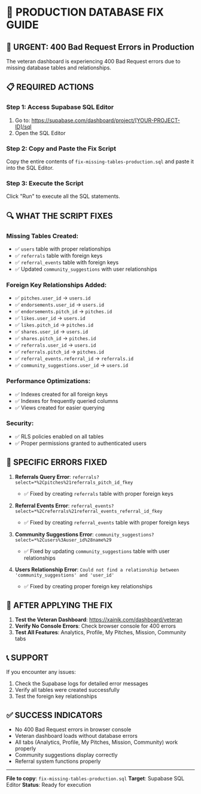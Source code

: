 # 🔧 PRODUCTION DATABASE FIX GUIDE

## 🚨 URGENT: 400 Bad Request Errors in Production

The veteran dashboard is experiencing 400 Bad Request errors due to missing database tables and relationships.

## 📋 REQUIRED ACTIONS

### Step 1: Access Supabase SQL Editor
1. Go to: https://supabase.com/dashboard/project/[YOUR-PROJECT-ID]/sql
2. Open the SQL Editor

### Step 2: Copy and Paste the Fix Script
Copy the entire contents of `fix-missing-tables-production.sql` and paste it into the SQL Editor.

### Step 3: Execute the Script
Click "Run" to execute all the SQL statements.

## 🔍 WHAT THE SCRIPT FIXES

### Missing Tables Created:
- ✅ `users` table with proper relationships
- ✅ `referrals` table with foreign keys
- ✅ `referral_events` table with foreign keys
- ✅ Updated `community_suggestions` with user relationships

### Foreign Key Relationships Added:
- ✅ `pitches.user_id` → `users.id`
- ✅ `endorsements.user_id` → `users.id`
- ✅ `endorsements.pitch_id` → `pitches.id`
- ✅ `likes.user_id` → `users.id`
- ✅ `likes.pitch_id` → `pitches.id`
- ✅ `shares.user_id` → `users.id`
- ✅ `shares.pitch_id` → `pitches.id`
- ✅ `referrals.user_id` → `users.id`
- ✅ `referrals.pitch_id` → `pitches.id`
- ✅ `referral_events.referral_id` → `referrals.id`
- ✅ `community_suggestions.user_id` → `users.id`

### Performance Optimizations:
- ✅ Indexes created for all foreign keys
- ✅ Indexes for frequently queried columns
- ✅ Views created for easier querying

### Security:
- ✅ RLS policies enabled on all tables
- ✅ Proper permissions granted to authenticated users

## 🎯 SPECIFIC ERRORS FIXED

1. **Referrals Query Error**: `referrals?select=*%2Cpitches%21referrals_pitch_id_fkey`
   - ✅ Fixed by creating `referrals` table with proper foreign keys

2. **Referral Events Error**: `referral_events?select=*%2Creferrals%21referral_events_referral_id_fkey`
   - ✅ Fixed by creating `referral_events` table with proper foreign keys

3. **Community Suggestions Error**: `community_suggestions?select=*%2Cusers%3Auser_id%28name%29`
   - ✅ Fixed by updating `community_suggestions` table with user relationships

4. **Users Relationship Error**: `Could not find a relationship between 'community_suggestions' and 'user_id'`
   - ✅ Fixed by creating proper foreign key relationships

## 🚀 AFTER APPLYING THE FIX

1. **Test the Veteran Dashboard**: https://xainik.com/dashboard/veteran
2. **Verify No Console Errors**: Check browser console for 400 errors
3. **Test All Features**: Analytics, Profile, My Pitches, Mission, Community tabs

## 📞 SUPPORT

If you encounter any issues:
1. Check the Supabase logs for detailed error messages
2. Verify all tables were created successfully
3. Test the foreign key relationships

## ✅ SUCCESS INDICATORS

- No 400 Bad Request errors in browser console
- Veteran dashboard loads without database errors
- All tabs (Analytics, Profile, My Pitches, Mission, Community) work properly
- Community suggestions display correctly
- Referral system functions properly

---

**File to copy**: `fix-missing-tables-production.sql`
**Target**: Supabase SQL Editor
**Status**: Ready for execution
